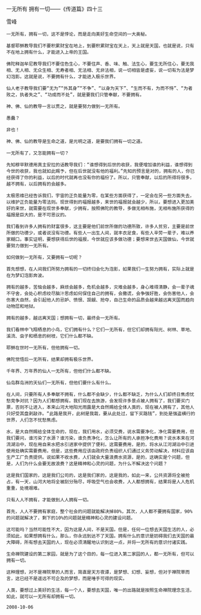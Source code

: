 一无所有 拥有一切——《传道篇》四十三

雪峰


    一无所有，拥有一切，这不是悖论，而是走向美好生命空间的一大奥秘。

    基督耶稣教导我们不要积累财宝在地上，到要积累财宝在天上，天上就是天国，也就是说，只有不在地上拥有什么，才能进入上帝的王国。

    佛陀释迦牟尼教导我们不要住色生心，不要住声、香、味、触、法生心，要生无所住心，要无我相、无人相、无众生相、无寿者相、无法相、无非法相，说一切相皆是虚妄，说一切有为法是梦幻泡影。这就是说，不要拥有什么，才能进入极乐世界。

    仙人老子教导我们要“无为”“外其身”“不争”、“以身为天下”、“生而不有，为而不恃”、“为者败之，执者失之”、“功成而不处”，就是要我们只管奉献，不要拥有。

    神、佛、仙的教导一言以贯之，就是要努力做到一无所有。

    愚蠢？

    非也！

    神、佛、仙的教导是生命之道，是光明之道，是要我们拥有一切之道。

    一无所有了，又怎能拥有一切？

    先知穆罕默德用真主安拉的话教导我们：“谁想得到后世的收获，我便增加谁的利益，谁想得到今世的收获，我也就如此赐予，但在后世就没有他的福利。”先知的预言是对的，拥有的人，你已经获得了你的利益，以后的时代就再也没有你的福份了。所以，只管奉献，以后的所得将很多，越不拥有，以后拥有的会越多。

    太极思维已经告诉我们，宇宙的正负能量为零，在某些方面获得了，一定会在另一些方面失去，以维护正负能量为零法则。现世得到的福报越多，来世的福报就会越少，所以，要想进入更加美好的来世，就需要在现世多奉献，少拥有，按照佛陀的教导，多做无相布施，无相布施所获得的福报是巨大的，是不可思议的。

    我们看到许多人拥有的财富很多，这主要是他们前世所做的功德所致，许多人贫穷，主要是前世所做的功德少，或者说没有功德。有些人一出生人间，就丰衣足食，有些人辛劳一辈子，难以养家糊口。事实证明，要想获得后世的福报，今世就应该多做功德；要想来世去天国做仙，今世就要努力做到一无所有。

    如何做到一无所有，又要拥有一切呢？

    首先想想，在人间我们所努力拥有的一切终归会化为泡影，如果我们一生努力拥有，实际上就是在为梦幻泡影奔波。

    拥有的越多，苦恼会越多，麻烦会越多，危机会越多，灾难会越多，身心难得清静，会一辈子魂不守舍，会处心积虑绞尽脑汁思虑如何保住自己的拥有，会撒谎，会争强好胜，会伤害他人，会伤害大自然，会引起他人的忌妒、愤恨、觊觎、抢夺，自己生命的品质会越来越远离天国而趋向动物层和地狱。

    拥有的越多，越远离天国；想拥有一切，最终会一无所有。

    我们看林中飞翔栖息的小鸟，它们拥有什么？它们一无所有，但它们却拥有阳光、树林、草地、溪流、虫子和栖息的树枝，它们什么都不缺。

    耶稣在世时一无所有，但他拥有一切。

    佛陀觉悟后一无所有，结果却拥有极乐世界。

    千年界、万年界的仙人一无所有，但他们什么都不缺。

    仙岛群岛洲的天仙们一无所有，但他们要什么有什么。

    在人间，只要所有人多奉献不拥有，什么都不会缺少，什么都不缺乏，为什么人们却终日焦虑忧愁竞争对抗？因为人们都想拥有。我们现在去旅游，会发现许多景点被人拥有了，我们要买门票，否则不让进入，本来山河大地阳光雨露是大自然赐给全体人类的，现在被人拥有了，其他人只好受其盘剥敲诈。“此路是我开，此树是我栽，要从此处过，留下买路钱”，到处是强盗横行的世界，人们怎不忧愁焦虑。

    水，是大自然赐给全体生命的，现在，我们用水，必须交费，说水需要净化，净化需要费用，但我们要问，谁污染了水源？谁污染，谁负责净化，怎么让所有的人承担净化费用？说水本来在河流湖泊中，现在用自来水把水引进家中提供了便利，这需要费用，是的，将水从江河湖泊中引进使用处确实需要费用，但是，这些费用应该由政府负责组织人们通过义务劳动解决，材料应该由生产工厂负责提供。说如果不收水费，人们就会大量浪费水资源，是的，这确实是个问题，但是，人们为什么会要无故浪费？这是精神和心灵的问题，为什么不解决这个问题？

    这是我们国家的，这是我们公司的，这是我们家的，这是我的，如此一来，公共资源将全被抢占，有一天，山河大地将全被刮分殆尽，呼吸空气也会收费，人人都想拥有，结果将是人人危机重重，处境艰难。

    只有人人不拥有，才能做到人人拥有一切。

    首先，人人不要拥有家庭，整个社会的问题就能解决掉80%，其次，人人都不要拥有国家，90%的问题就解决了，剩下的10%的问题就是精神和心灵的建设问题。

    这可能吗？当然可能性不大，因为这是人间，不是天国。但是，任何一位想去天国生活的人，必须如此，如果想拥有什么，那么，你永远到达不了天国。拥有什么的意识是妨碍我们去天国的最大障碍，所有想去天国的人，现在必须清醒地认识到这一点，并将一无所有的意识付诸实践。

    生命禅院建设的第二家园，就是为了这个目的，每一位进入第二家园的人，都一无所有，但可以拥有一切。

    这种理想，对不是禅院草的人而言，简直是天方夜谭，是梦想、幻想、妄想，但对于禅院草而言，这已经不是遥远不可企及的梦想，而是唾手可得的现实。

    人类，要想过上美好的生活，每一个人，要想去天国，唯一的出路就是按照生命禅院理念生活，如此，就可以一无所有却拥有一切。

    2008-10-06




